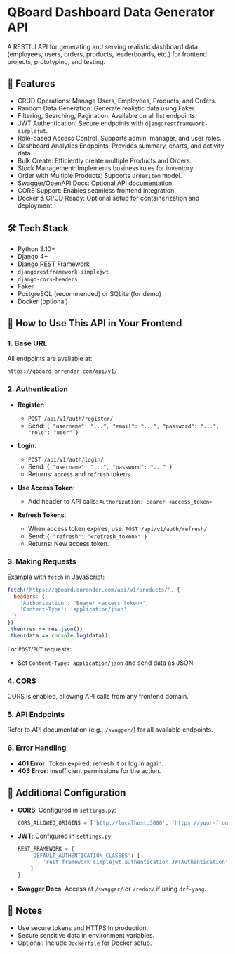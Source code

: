 # QBoard Dashboard Data Generator API

A RESTful API for generating and serving realistic dashboard data (employees, users, orders, products, leaderboards, etc.) for frontend projects, prototyping, and testing.

## 🚀 Features

- CRUD Operations: Manage Users, Employees, Products, and Orders.
- Random Data Generation: Generate realistic data using Faker.
- Filtering, Searching, Pagination: Available on all list endpoints.
- JWT Authentication: Secure endpoints with `djangorestframework-simplejwt`.
- Role-based Access Control: Supports admin, manager, and user roles.
- Dashboard Analytics Endpoints: Provides summary, charts, and activity data.
- Bulk Create: Efficiently create multiple Products and Orders.
- Stock Management: Implements business rules for inventory.
- Order with Multiple Products: Supports `OrderItem` model.
- Swagger/OpenAPI Docs: Optional API documentation.
- CORS Support: Enables seamless frontend integration.
- Docker & CI/CD Ready: Optional setup for containerization and deployment.

## 🛠️ Tech Stack

- Python 3.10+
- Django 4+
- Django REST Framework
- `djangorestframework-simplejwt`
- `django-cors-headers`
- Faker
- PostgreSQL (recommended) or SQLite (for demo)
- Docker (optional)

## 🚦 How to Use This API in Your Frontend

### 1. Base URL

All endpoints are available at:

```
https://qboard.onrender.com/api/v1/
```

### 2. Authentication

- **Register**:
  - `POST /api/v1/auth/register/`
  - Send: `{ "username": "...", "email": "...", "password": "...", "role": "user" }`

- **Login**:
  - `POST /api/v1/auth/login/`
  - Send: `{ "username": "...", "password": "..." }`
  - Returns: `access` and `refresh` tokens.

- **Use Access Token**:
  - Add header to API calls: `Authorization: Bearer <access_token>`

- **Refresh Tokens**:
  - When access token expires, use: `POST /api/v1/auth/refresh/`
  - Send: `{ "refresh": "<refresh_token>" }`
  - Returns: New access token.

### 3. Making Requests

Example with `fetch` in JavaScript:

```javascript
fetch('https://qboard.onrender.com/api/v1/products/', {
  headers: {
    'Authorization': 'Bearer <access_token>',
    'Content-Type': 'application/json'
  }
})
.then(res => res.json())
.then(data => console.log(data));
```

For `POST`/`PUT` requests:
- Set `Content-Type: application/json` and send data as JSON.

### 4. CORS

CORS is enabled, allowing API calls from any frontend domain.

### 5. API Endpoints

Refer to API documentation (e.g., `/swagger/`) for all available endpoints.

### 6. Error Handling

- **401 Error**: Token expired; refresh it or log in again.
- **403 Error**: Insufficient permissions for the action.

## 🔧 Additional Configuration

- **CORS**: Configured in `settings.py`:
  ```python
  CORS_ALLOWED_ORIGINS = ['http://localhost:3000', 'https://your-frontend-domain.com']
  ```
- **JWT**: Configured in `settings.py`:
  ```python
  REST_FRAMEWORK = {
      'DEFAULT_AUTHENTICATION_CLASSES': [
          'rest_framework_simplejwt.authentication.JWTAuthentication',
      ]
  }
  ```
- **Swagger Docs**: Access at `/swagger/` or `/redoc/` if using `drf-yasg`.

## 📝 Notes

- Use secure tokens and HTTPS in production.
- Secure sensitive data in environment variables.
- Optional: Include `Dockerfile` for Docker setup.